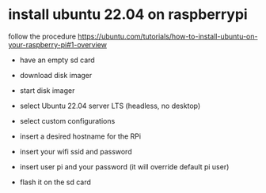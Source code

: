 # install ubuntu 22.04 on raspberrypi

follow the procedure https://ubuntu.com/tutorials/how-to-install-ubuntu-on-your-raspberry-pi#1-overview


- have an empty sd card

- download disk imager

- start disk imager

- select Ubuntu 22.04 server LTS (headless, no desktop)

- select custom configurations

- insert a desired hostname for the RPi

- insert your wifi ssid and password

- insert user pi and your password (it will override default pi user)

- flash it on the sd card



